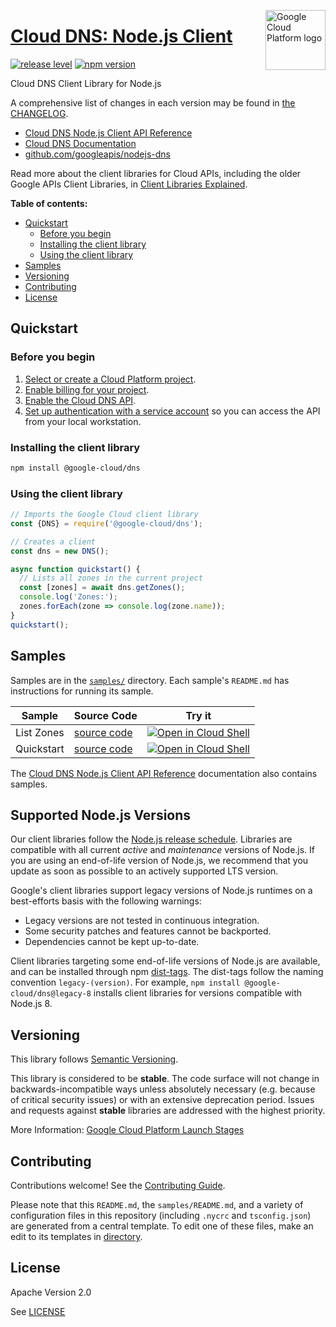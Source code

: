 [//]: # "This README.md file is auto-generated, all changes to this file will be lost."
[//]: # "To regenerate it, use `python -m synthtool`."
<img src="https://avatars2.githubusercontent.com/u/2810941?v=3&s=96" alt="Google Cloud Platform logo" title="Google Cloud Platform" align="right" height="96" width="96"/>

# [Cloud DNS: Node.js Client](https://github.com/googleapis/nodejs-dns)

[![release level](https://img.shields.io/badge/release%20level-stable-brightgreen.svg?style=flat)](https://cloud.google.com/terms/launch-stages)
[![npm version](https://img.shields.io/npm/v/@google-cloud/dns.svg)](https://www.npmjs.org/package/@google-cloud/dns)




Cloud DNS Client Library for Node.js


A comprehensive list of changes in each version may be found in
[the CHANGELOG](https://github.com/googleapis/nodejs-dns/blob/main/CHANGELOG.md).

* [Cloud DNS Node.js Client API Reference][client-docs]
* [Cloud DNS Documentation][product-docs]
* [github.com/googleapis/nodejs-dns](https://github.com/googleapis/nodejs-dns)

Read more about the client libraries for Cloud APIs, including the older
Google APIs Client Libraries, in [Client Libraries Explained][explained].

[explained]: https://cloud.google.com/apis/docs/client-libraries-explained

**Table of contents:**


* [Quickstart](#quickstart)
  * [Before you begin](#before-you-begin)
  * [Installing the client library](#installing-the-client-library)
  * [Using the client library](#using-the-client-library)
* [Samples](#samples)
* [Versioning](#versioning)
* [Contributing](#contributing)
* [License](#license)

## Quickstart

### Before you begin

1.  [Select or create a Cloud Platform project][projects].
1.  [Enable billing for your project][billing].
1.  [Enable the Cloud DNS API][enable_api].
1.  [Set up authentication with a service account][auth] so you can access the
    API from your local workstation.

### Installing the client library

```bash
npm install @google-cloud/dns
```


### Using the client library

```javascript
// Imports the Google Cloud client library
const {DNS} = require('@google-cloud/dns');

// Creates a client
const dns = new DNS();

async function quickstart() {
  // Lists all zones in the current project
  const [zones] = await dns.getZones();
  console.log('Zones:');
  zones.forEach(zone => console.log(zone.name));
}
quickstart();

```



## Samples

Samples are in the [`samples/`](https://github.com/googleapis/nodejs-dns/tree/main/samples) directory. Each sample's `README.md` has instructions for running its sample.

| Sample                      | Source Code                       | Try it |
| --------------------------- | --------------------------------- | ------ |
| List Zones | [source code](https://github.com/googleapis/nodejs-dns/blob/main/samples/listZones.js) | [![Open in Cloud Shell][shell_img]](https://console.cloud.google.com/cloudshell/open?git_repo=https://github.com/googleapis/nodejs-dns&page=editor&open_in_editor=samples/listZones.js,samples/README.md) |
| Quickstart | [source code](https://github.com/googleapis/nodejs-dns/blob/main/samples/quickstart.js) | [![Open in Cloud Shell][shell_img]](https://console.cloud.google.com/cloudshell/open?git_repo=https://github.com/googleapis/nodejs-dns&page=editor&open_in_editor=samples/quickstart.js,samples/README.md) |



The [Cloud DNS Node.js Client API Reference][client-docs] documentation
also contains samples.

## Supported Node.js Versions

Our client libraries follow the [Node.js release schedule](https://github.com/nodejs/release#release-schedule).
Libraries are compatible with all current _active_ and _maintenance_ versions of
Node.js.
If you are using an end-of-life version of Node.js, we recommend that you update
as soon as possible to an actively supported LTS version.

Google's client libraries support legacy versions of Node.js runtimes on a
best-efforts basis with the following warnings:

* Legacy versions are not tested in continuous integration.
* Some security patches and features cannot be backported.
* Dependencies cannot be kept up-to-date.

Client libraries targeting some end-of-life versions of Node.js are available, and
can be installed through npm [dist-tags](https://docs.npmjs.com/cli/dist-tag).
The dist-tags follow the naming convention `legacy-(version)`.
For example, `npm install @google-cloud/dns@legacy-8` installs client libraries
for versions compatible with Node.js 8.

## Versioning

This library follows [Semantic Versioning](http://semver.org/).



This library is considered to be **stable**. The code surface will not change in backwards-incompatible ways
unless absolutely necessary (e.g. because of critical security issues) or with
an extensive deprecation period. Issues and requests against **stable** libraries
are addressed with the highest priority.






More Information: [Google Cloud Platform Launch Stages][launch_stages]

[launch_stages]: https://cloud.google.com/terms/launch-stages

## Contributing

Contributions welcome! See the [Contributing Guide](https://github.com/googleapis/nodejs-dns/blob/main/CONTRIBUTING.md).

Please note that this `README.md`, the `samples/README.md`,
and a variety of configuration files in this repository (including `.nycrc` and `tsconfig.json`)
are generated from a central template. To edit one of these files, make an edit
to its templates in
[directory](https://github.com/googleapis/synthtool).

## License

Apache Version 2.0

See [LICENSE](https://github.com/googleapis/nodejs-dns/blob/main/LICENSE)

[client-docs]: https://cloud.google.com/nodejs/docs/reference/dns/latest
[product-docs]: https://cloud.google.com/dns
[shell_img]: https://gstatic.com/cloudssh/images/open-btn.png
[projects]: https://console.cloud.google.com/project
[billing]: https://support.google.com/cloud/answer/6293499#enable-billing
[enable_api]: https://console.cloud.google.com/flows/enableapi?apiid=dns.googleapis.com
[auth]: https://cloud.google.com/docs/authentication/getting-started
